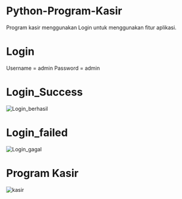 # Python-Program-Kasir
Program kasir menggunakan Login untuk menggunakan fitur aplikasi.
# Login
Username = admin 
Password = admin

# Login_Success
![Login_berhasil](https://user-images.githubusercontent.com/77294678/113077169-d537fd80-91fa-11eb-90b6-e51e63f391d4.png)
# Login_failed
![Login_gagal](https://user-images.githubusercontent.com/77294678/113077215-e97bfa80-91fa-11eb-871d-7b49c98f6b53.png)
# Program Kasir
![kasir](https://user-images.githubusercontent.com/77294678/113077241-fa2c7080-91fa-11eb-8a16-319021f60d65.png)


